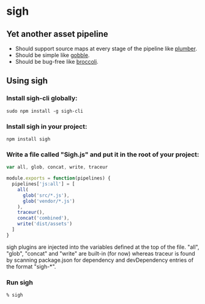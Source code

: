 # sigh

## Yet another asset pipeline

* Should support source maps at every stage of the pipeline like [plumber](https://github.com/plumberjs/plumber).
* Should be simple like [gobble](https://github.com/gobblejs/gobble).
* Should be bug-free like [broccoli](https://github.com/broccolijs/broccoli).

## Using sigh

### Install sigh-cli globally:
```
sudo npm install -g sigh-cli
```

### Install sigh in your project:
```
npm install sigh
```

### Write a file called "Sigh.js" and put it in the root of your project:
```javascript
var all, glob, concat, write, traceur

module.exports = function(pipelines) {
  pipelines['js:all'] = [
    all(
      glob('src/*.js'),
      glob('vendor/*.js')
    ),
    traceur(),
    concat('combined'),
    write('dist/assets')
  ]
}
```
sigh plugins are injected into the variables defined at the top of the file. "all", "glob", "concat" and "write" are built-in (for now) whereas traceur is found by scanning package.json for dependency and devDependency entries of the format "sigh-\*".

### Run sigh
```shell
% sigh
```
